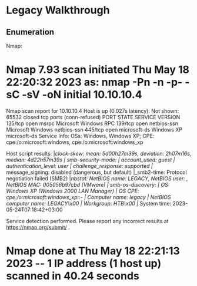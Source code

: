 # Legacy Walkthrough

## Enumeration
Nmap:

  # Nmap 7.93 scan initiated Thu May 18 22:20:32 2023 as: nmap -Pn -n -p- -sC -sV -oN initial 10.10.10.4
  Nmap scan report for 10.10.10.4
  Host is up (0.027s latency).
  Not shown: 65532 closed tcp ports (conn-refused)
  PORT    STATE SERVICE      VERSION
  135/tcp open  msrpc        Microsoft Windows RPC
  139/tcp open  netbios-ssn  Microsoft Windows netbios-ssn
  445/tcp open  microsoft-ds Windows XP microsoft-ds
  Service Info: OSs: Windows, Windows XP; CPE: cpe:/o:microsoft:windows, cpe:/o:microsoft:windows_xp
  
  Host script results:
  |_clock-skew: mean: 5d00h27m39s, deviation: 2h07m16s, median: 4d22h57m39s
  | smb-security-mode: 
  |   account_used: guest
  |   authentication_level: user
  |   challenge_response: supported
  |_  message_signing: disabled (dangerous, but default)
  |_smb2-time: Protocol negotiation failed (SMB2)
  |_nbstat: NetBIOS name: LEGACY, NetBIOS user: <unknown>, NetBIOS MAC: 005056b97cbd (VMware)
  | smb-os-discovery: 
  |   OS: Windows XP (Windows 2000 LAN Manager)
  |   OS CPE: cpe:/o:microsoft:windows_xp::-
  |   Computer name: legacy
  |   NetBIOS computer name: LEGACY\x00
  |   Workgroup: HTB\x00
  |_  System time: 2023-05-24T07:18:42+03:00
  
  Service detection performed. Please report any incorrect results at https://nmap.org/submit/ .
  # Nmap done at Thu May 18 22:21:13 2023 -- 1 IP address (1 host up) scanned in 40.24 seconds
